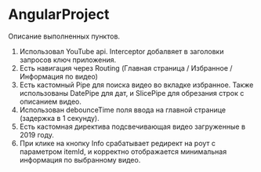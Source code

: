 # AngularProject

Описание выполненных пунктов.

1. Использовал YouTube api. Interceptor добалвяет в заголовки запросов ключ приложения.
2. Есть навигация через Routing (Главная страница / Избранное / Информация по видео)
3. Есть кастомный Pipe для поиска видео во вкладке избранное. Также использованы DatePipe для дат, и SlicePipe для обрезания строк с описанием видео.
4. Использован debounceTime поля ввода на главной странице (задержка в 1 секунду).
5. Есть кастомная директива подсвечивающая видео загруженные в 2019 году.
6. При клике на кнопку Info срабатывает редирект на роут с параметром itemId, и корректно отображается минимальная информация по выбранному видео. 
